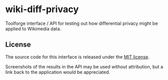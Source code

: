 # wiki-diff-privacy
Toolforge interface / API for testing out how differential privacy might be applied to Wikimedia data. 

## License
The source code for this interface is released under the [MIT license](https://github.com/geohci/wiki-diff-privacy/blob/main/LICENSE).

Screenshots of the results in the API may be used without attribution, but a link back to the application would be appreciated.